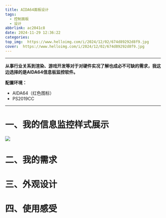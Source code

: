 ```yaml
---
title: AIDA64面板设计
tags:
  - 控制面板
  - 设计
abbrlink: ac2041c8
date: 2024-11-29 12:36:22
categories:
top_img:  https://www.helloimg.com/i/2024/12/02/674d89292d8f9.jpg
cover:  https://www.helloimg.com/i/2024/12/02/674d89292d8f9.jpg
---
```


---

**从事行业关系到渲染、游戏开发等对于对硬件实况了解也成必不可缺的需求，我这边选择的是AIDA64信息板监控软件。**



**配置环境：**

- AIDA64（红色图标）
- PS2019CC

---



# 一、我的信息监控样式展示 

![](https://www.helloimg.com/i/2024/11/29/6749465c6ea78.png)

# 二、我的需求



# 三、外观设计

# 四、使用感受

